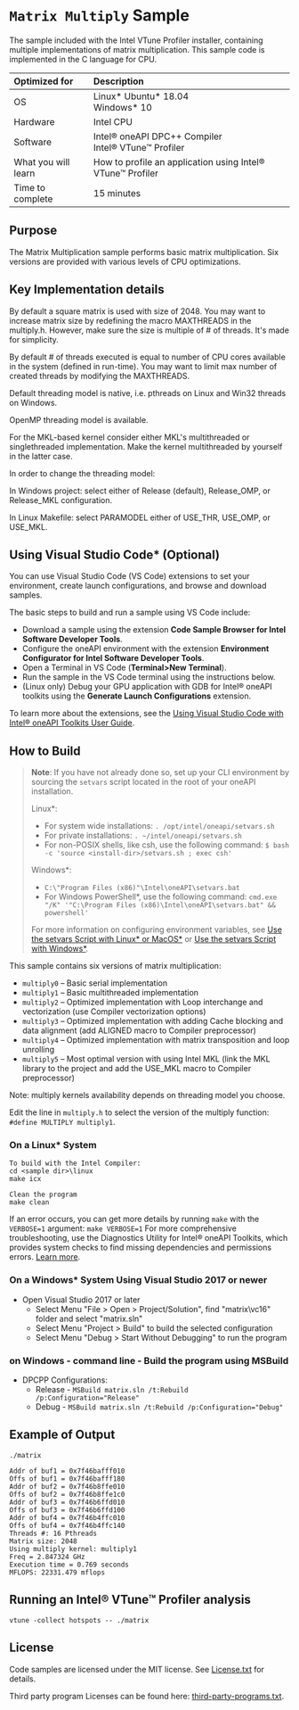 # `Matrix Multiply` Sample
The sample included with the Intel VTune Profiler installer, containing multiple implementations of matrix multiplication. This sample code is implemented in the C language for CPU.

| Optimized for                     | Description
|:---                               |:---
| OS                                | Linux* Ubuntu* 18.04 <br> Windows* 10
| Hardware                          | Intel CPU
| Software                          | Intel&reg; oneAPI DPC++ Compiler <br> Intel&reg; VTune&trade; Profiler
| What you will learn               | How to profile an application using Intel&reg; VTune&trade; Profiler
| Time to complete                  | 15 minutes

## Purpose

The Matrix Multiplication sample performs basic matrix multiplication. Six
versions are provided with various levels of CPU optimizations.

## Key Implementation details

By default a square matrix is used with size of 2048. You may want to increase matrix size by redefining the macro MAXTHREADS in the multiply.h. However, make sure the size is multiple of # of threads. It's made for simplicity.

By default # of threads executed is equal to number of CPU cores available in the system (defined in run-time). You may want to limit max number of created threads by modifying the MAXTHREADS. 

Default threading model is native, i.e. pthreads on Linux and Win32 threads on Windows.

OpenMP threading model is available.

For the MKL-based kernel consider either MKL's multithreaded or singlethreaded implementation. Make the kernel multithreaded by yourself in the latter case. 

In order to change the threading model:

In Windows project: select either of Release (default), Release_OMP, or Release_MKL configuration.

In Linux Makefile: select PARAMODEL either of USE_THR, USE_OMP, or USE_MKL.

## Using Visual Studio Code* (Optional)

You can use Visual Studio Code (VS Code) extensions to set your environment, create launch configurations,
and browse and download samples.

The basic steps to build and run a sample using VS Code include:
 - Download a sample using the extension **Code Sample Browser for Intel Software Developer Tools**.
 - Configure the oneAPI environment with the extension **Environment Configurator for Intel Software Developer Tools**.
 - Open a Terminal in VS Code (**Terminal>New Terminal**).
 - Run the sample in the VS Code terminal using the instructions below.
 - (Linux only) Debug your GPU application with GDB for Intel® oneAPI toolkits using the **Generate Launch Configurations** extension.

To learn more about the extensions, see the
[Using Visual Studio Code with Intel® oneAPI Toolkits User Guide](https://www.intel.com/content/www/us/en/develop/documentation/using-vs-code-with-intel-oneapi/top.html).

## How to Build

> **Note**: If you have not already done so, set up your CLI
> environment by sourcing  the `setvars` script located in
> the root of your oneAPI installation.
>
> Linux*:
> - For system wide installations: `. /opt/intel/oneapi/setvars.sh`
> - For private installations: `. ~/intel/oneapi/setvars.sh`
> - For non-POSIX shells, like csh, use the following command: `$ bash -c 'source <install-dir>/setvars.sh ; exec csh'`
>
> Windows*:
> - `C:\"Program Files (x86)"\Intel\oneAPI\setvars.bat`
> - For Windows PowerShell*, use the following command: `cmd.exe "/K" '"C:\Program Files (x86)\Intel\oneAPI\setvars.bat" && powershell'`
>
> For more information on configuring environment variables, see [Use the setvars Script with Linux* or MacOS*](https://www.intel.com/content/www/us/en/develop/documentation/oneapi-programming-guide/top/oneapi-development-environment-setup/use-the-setvars-script-with-linux-or-macos.html) or [Use the setvars Script with Windows*](https://www.intel.com/content/www/us/en/develop/documentation/oneapi-programming-guide/top/oneapi-development-environment-setup/use-the-setvars-script-with-windows.html).

This sample contains six versions of matrix multiplication:

- `multiply0` – Basic serial implementation
- `multiply1` – Basic multithreaded implementation
- `multiply2` – Optimized implementation with Loop interchange and vectorization (use Compiler vectorization options)
- `multiply3` – Optimized implementation with adding Cache blocking and data alignment (add ALIGNED macro to Compiler preprocessor)
- `multiply4` – Optimized implementation with matrix transposition and loop unrolling
- `multiply5` – Most optimal version with using Intel MKL (link the MKL library to the project and add the USE_MKL macro to Compiler preprocessor)
  
Note: multiply kernels availability depends on threading model you choose.

Edit the line in `multiply.h` to select the version of the multiply function:
`#define MULTIPLY multiply1`.

### On a Linux* System
	To build with the Intel Compiler:
	cd <sample dir>\linux
	make icx

    Clean the program
    make clean

If an error occurs, you can get more details by running `make` with
the `VERBOSE=1` argument:
``make VERBOSE=1``
For more comprehensive troubleshooting, use the Diagnostics Utility for
Intel® oneAPI Toolkits, which provides system checks to find missing
dependencies and permissions errors.
[Learn more](https://www.intel.com/content/www/us/en/develop/documentation/diagnostic-utility-user-guide/top.html).


### On a Windows* System Using Visual Studio 2017 or newer
   * Open Visual Studio 2017 or later
     * Select Menu "File > Open > Project/Solution", find "matrix\vc16" folder and select "matrix.sln"
     * Select Menu "Project > Build" to build the selected configuration
     * Select Menu "Debug > Start Without Debugging" to run the program

### on Windows - command line - Build the program using MSBuild
- DPCPP Configurations:
  - Release - `MSBuild matrix.sln /t:Rebuild /p:Configuration="Release"`
  - Debug - `MSBuild matrix.sln /t:Rebuild /p:Configuration="Debug"`


## Example of Output
```
./matrix

Addr of buf1 = 0x7f46bafff010
Offs of buf1 = 0x7f46bafff180
Addr of buf2 = 0x7f46b8ffe010
Offs of buf2 = 0x7f46b8ffe1c0
Addr of buf3 = 0x7f46b6ffd010
Offs of buf3 = 0x7f46b6ffd100
Addr of buf4 = 0x7f46b4ffc010
Offs of buf4 = 0x7f46b4ffc140
Threads #: 16 Pthreads
Matrix size: 2048
Using multiply kernel: multiply1
Freq = 2.847324 GHz
Execution time = 0.769 seconds
MFLOPS: 22331.479 mflops
```

## Running an Intel&reg; VTune&trade; Profiler analysis
```
vtune -collect hotspots -- ./matrix
```

## License
Code samples are licensed under the MIT license. See
[License.txt](https://github.com/oneapi-src/oneAPI-samples/blob/master/License.txt) for details.

Third party program Licenses can be found here: [third-party-programs.txt](https://github.com/oneapi-src/oneAPI-samples/blob/master/third-party-programs.txt).


 
